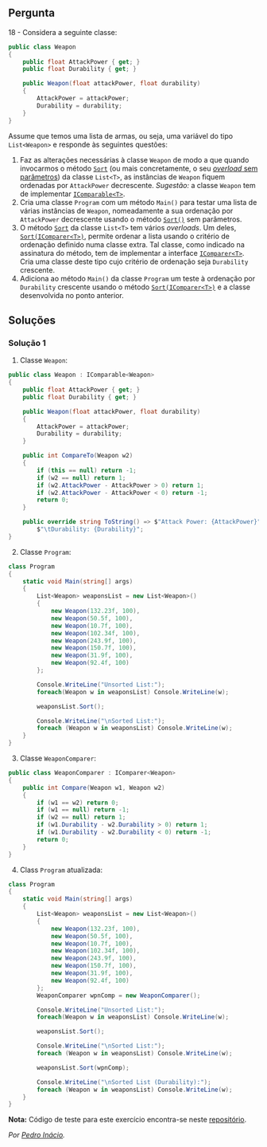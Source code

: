 ## Pergunta

18 - Considera a seguinte classe:

```cs
public class Weapon
{
    public float AttackPower { get; }
    public float Durability { get; }

    public Weapon(float attackPower, float durability)
    {
        AttackPower = attackPower;
        Durability = durability;
    }
}
```

Assume que temos uma lista de armas, ou seja, uma variável do tipo
`List<Weapon>` e responde às seguintes questões:

1. Faz as alterações necessárias à classe `Weapon` de modo a que quando
invocarmos o método
[`Sort`](https://docs.microsoft.com/dotnet/api/system.collections.generic.list-1.sort)
(ou mais concretamente, o seu
[_overload_ sem parâmetros](https://docs.microsoft.com/dotnet/api/system.collections.generic.list-1.sort#System_Collections_Generic_List_1_Sort)) da classe `List<T>`, as instâncias de `Weapon` fiquem ordenadas por
`AttackPower` decrescente. _Sugestão:_ a classe `Weapon` tem de implementar
[`IComparable<T>`](https://docs.microsoft.com/pt-pt/dotnet/api/system.icomparable-1).
2. Cria uma classe `Program` com um método `Main()` para testar uma lista de
várias instâncias de `Weapon`, nomeadamente a sua ordenação por `AttackPower`
decrescente usando o método
[`Sort()`](https://docs.microsoft.com/dotnet/api/system.collections.generic.list-1.sort#System_Collections_Generic_List_1_Sort)
sem parâmetros.
3. O método
[`Sort`](https://docs.microsoft.com/dotnet/api/system.collections.generic.list-1.sort)
da classe `List<T>` tem vários _overloads_. Um deles,
[`Sort(IComparer<T>)`](https://docs.microsoft.com/dotnet/api/system.collections.generic.list-1.sort#System_Collections_Generic_List_1_Sort_System_Collections_Generic_IComparer__0__),
permite ordenar a lista usando o critério de ordenação definido numa classe
extra. Tal classe, como indicado na assinatura do método, tem de implementar a
interface
[`IComparer<T>`](https://docs.microsoft.com/dotnet/api/system.collections.generic.icomparer-1).
Cria uma classe deste tipo cujo critério de ordenação seja `Durability`
crescente.
4. Adiciona ao método `Main()` da classe `Program` um teste à ordenação
por `Durability` crescente usando o método
[`Sort(IComparer<T>)`](https://docs.microsoft.com/dotnet/api/system.collections.generic.list-1.sort#System_Collections_Generic_List_1_Sort_System_Collections_Generic_IComparer__0__)
e a classe desenvolvida no ponto anterior.

## Soluções

### Solução 1

1. Classe `Weapon`:

```cs
public class Weapon : IComparable<Weapon>
{
    public float AttackPower { get; }
    public float Durability { get; }

    public Weapon(float attackPower, float durability)
    {
        AttackPower = attackPower;
        Durability = durability;
    }

    public int CompareTo(Weapon w2)
    {
        if (this == null) return -1;
        if (w2 == null) return 1;
        if (w2.AttackPower - AttackPower > 0) return 1;
        if (w2.AttackPower - AttackPower < 0) return -1;
        return 0;
    }

    public override string ToString() => $"Attack Power: {AttackPower}" +
        $"\tDurability: {Durability}";
}
```

2. Classe `Program`:
   
```cs
class Program
{
    static void Main(string[] args)
    {
        List<Weapon> weaponsList = new List<Weapon>()
        {
            new Weapon(132.23f, 100),
            new Weapon(50.5f, 100),
            new Weapon(10.7f, 100),
            new Weapon(102.34f, 100),
            new Weapon(243.9f, 100),
            new Weapon(150.7f, 100),
            new Weapon(31.9f, 100),
            new Weapon(92.4f, 100)
        };

        Console.WriteLine("Unsorted List:");
        foreach(Weapon w in weaponsList) Console.WriteLine(w);

        weaponsList.Sort();

        Console.WriteLine("\nSorted List:");
        foreach (Weapon w in weaponsList) Console.WriteLine(w);
    }
}
```

3. Classe `WeaponComparer`:

```cs
public class WeaponComparer : IComparer<Weapon>
{
    public int Compare(Weapon w1, Weapon w2)
    {
        if (w1 == w2) return 0;
        if (w1 == null) return -1;
        if (w2 == null) return 1;
        if (w1.Durability - w2.Durability > 0) return 1;
        if (w1.Durability - w2.Durability < 0) return -1;
        return 0;
    }
}
```

4. Class `Program` atualizada:

```cs
class Program
{
    static void Main(string[] args)
    {
        List<Weapon> weaponsList = new List<Weapon>()
        {
            new Weapon(132.23f, 100),
            new Weapon(50.5f, 100),
            new Weapon(10.7f, 100),
            new Weapon(102.34f, 100),
            new Weapon(243.9f, 100),
            new Weapon(150.7f, 100),
            new Weapon(31.9f, 100),
            new Weapon(92.4f, 100)
        };
        WeaponComparer wpnComp = new WeaponComparer();

        Console.WriteLine("Unsorted List:");
        foreach(Weapon w in weaponsList) Console.WriteLine(w);

        weaponsList.Sort();

        Console.WriteLine("\nSorted List:");
        foreach (Weapon w in weaponsList) Console.WriteLine(w);

        weaponsList.Sort(wpnComp);

        Console.WriteLine("\nSorted List (Durability):");
        foreach (Weapon w in weaponsList) Console.WriteLine(w);
    }
}
```

**Nota:** Código de teste para este exercício encontra-se neste
[repositório](https://github.com/PmaiWoW/LP2_Github_Exercises).

*Por [Pedro Inácio](https://github.com/PmaiWoW).*
